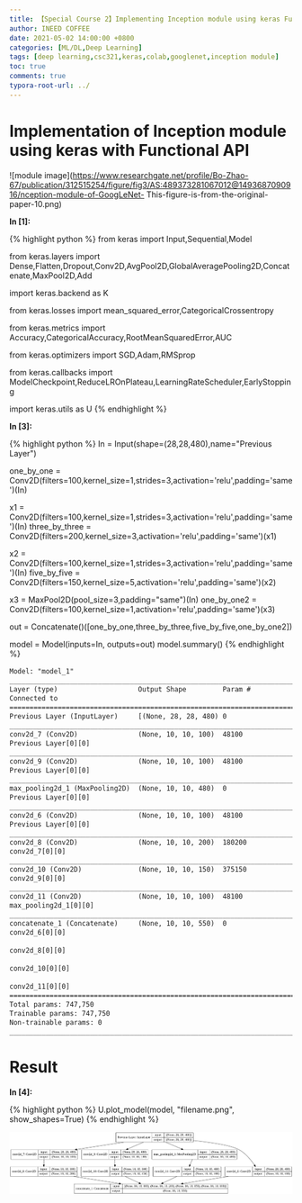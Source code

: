 ```yaml
---
title: 【Special Course 2】Implementing Inception module using keras Functional API
author: INEED COFFEE
date: 2021-05-02 14:00:00 +0800
categories: [ML/DL,Deep Learning]
tags: [deep learning,csc321,keras,colab,googlenet,inception module]
toc: true
comments: true
typora-root-url: ../
---
```

# Implementation of Inception module using keras with Functional API
![module image](https://www.researchgate.net/profile/Bo-Zhao-67/publication/312515254/figure/fig3/AS:489373281067012@1493687090916/nception-module-of-GoogLeNet-
This-figure-is-from-the-original-paper-10.png) 

**In [1]:**

{% highlight python %}
from keras import Input,Sequential,Model

from keras.layers import Dense,Flatten,Dropout,Conv2D,AvgPool2D,GlobalAveragePooling2D,Concatenate,MaxPool2D,Add

import keras.backend as K

from keras.losses import mean_squared_error,CategoricalCrossentropy

from keras.metrics import Accuracy,CategoricalAccuracy,RootMeanSquaredError,AUC

from keras.optimizers import SGD,Adam,RMSprop

from keras.callbacks import ModelCheckpoint,ReduceLROnPlateau,LearningRateScheduler,EarlyStopping

import keras.utils as U
{% endhighlight %}

**In [3]:**

{% highlight python %}
In = Input(shape=(28,28,480),name="Previous Layer")

one_by_one = Conv2D(filters=100,kernel_size=1,strides=3,activation='relu',padding='same')(In)

x1 = Conv2D(filters=100,kernel_size=1,strides=3,activation='relu',padding='same')(In)
three_by_three = Conv2D(filters=200,kernel_size=3,activation='relu',padding='same')(x1)

x2 = Conv2D(filters=100,kernel_size=1,strides=3,activation='relu',padding='same')(In)
five_by_five = Conv2D(filters=150,kernel_size=5,activation='relu',padding='same')(x2)

x3 = MaxPool2D(pool_size=3,padding="same")(In)
one_by_one2 = Conv2D(filters=100,kernel_size=1,activation='relu',padding='same')(x3)

out = Concatenate()([one_by_one,three_by_three,five_by_five,one_by_one2])

model = Model(inputs=In, outputs=out)
model.summary()
{% endhighlight %}

    Model: "model_1"
    __________________________________________________________________________________________________
    Layer (type)                    Output Shape         Param #     Connected to                     
    ==================================================================================================
    Previous Layer (InputLayer)     [(None, 28, 28, 480) 0                                            
    __________________________________________________________________________________________________
    conv2d_7 (Conv2D)               (None, 10, 10, 100)  48100       Previous Layer[0][0]             
    __________________________________________________________________________________________________
    conv2d_9 (Conv2D)               (None, 10, 10, 100)  48100       Previous Layer[0][0]             
    __________________________________________________________________________________________________
    max_pooling2d_1 (MaxPooling2D)  (None, 10, 10, 480)  0           Previous Layer[0][0]             
    __________________________________________________________________________________________________
    conv2d_6 (Conv2D)               (None, 10, 10, 100)  48100       Previous Layer[0][0]             
    __________________________________________________________________________________________________
    conv2d_8 (Conv2D)               (None, 10, 10, 200)  180200      conv2d_7[0][0]                   
    __________________________________________________________________________________________________
    conv2d_10 (Conv2D)              (None, 10, 10, 150)  375150      conv2d_9[0][0]                   
    __________________________________________________________________________________________________
    conv2d_11 (Conv2D)              (None, 10, 10, 100)  48100       max_pooling2d_1[0][0]            
    __________________________________________________________________________________________________
    concatenate_1 (Concatenate)     (None, 10, 10, 550)  0           conv2d_6[0][0]                   
                                                                     conv2d_8[0][0]                   
                                                                     conv2d_10[0][0]                  
                                                                     conv2d_11[0][0]                  
    ==================================================================================================
    Total params: 747,750
    Trainable params: 747,750
    Non-trainable params: 0
    __________________________________________________________________________________________________

 


# Result 

**In [4]:**

{% highlight python %}
U.plot_model(model, "filename.png", show_shapes=True)
{% endhighlight %}




![png](/assets/notebooks/tmp_4_0.png) 


